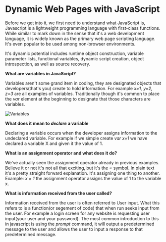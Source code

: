 
# Dynamic Web Pages with JavaScript

Before we get into it, we first need to understand what JavaScript is, Javascript is a lightweight programming language with first-class functions. While similar to mark down in the sense that it's a web development language, it is widely known as the primary web page scripting language. It's even popular to be used among non-browser environments.

It's dynamic potential includes runtime object construction, variable parameter lists, functional variables, dynamic script creation, object introspection, as well as source recovery.

**What are variables in JavaScript?**

Variables aren't some grand item in coding, they are designated objects that developers(that's you) create to hold information. For example *x=1, y=2, z=3* are all examples of variables. Traditionally though it's common to place the *var* element at the beginning to designate that those characters are variables.

![Variables](https://www.tutsmake.com/wp-content/uploads/2020/05/JavaScript-Variable-Example.jpeg)

**What does it mean to *declare* a variable**

Declaring a variable occurs when the developer assigns information to the undeclared variable. For example if we simple create *var x=1* we have declared a variable X and given it the value of 1.

**What is an assignment operator and what does it do?**

We've actually seen the assignment operator already in  previous examples. Believe it or not it's not all that exciting, but it's the *=* symbol. In plain text it's a pretty straight forward explanation. It's assigning one thing to another. Example: *x = 1* the assignment operator assigns the value of 1 to the variable x.

**What is information received from the user called?**

Information received from the user is often referred to User input. What this refers to is a function(or segement of code) that when run seeks input from the user. For example a login screen for any website is requesting user input(your user and your password). The most common introduction to this in javascript is using the *prompt* command, it will output a predetermined message to the user and allows the user to input a response to that predetermined message.